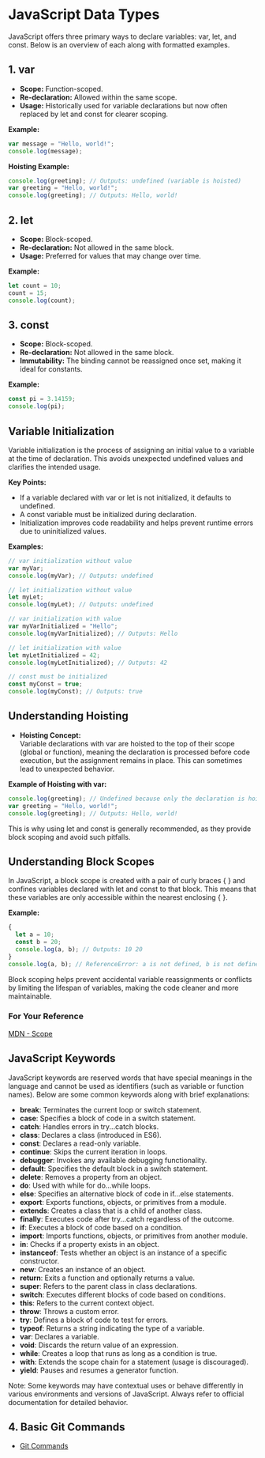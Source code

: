 # JavaScript Data Types

JavaScript offers three primary ways to declare variables: var, let, and const. Below is an overview of each along with formatted examples.

## 1. var

- **Scope:** Function-scoped.
- **Re-declaration:** Allowed within the same scope.
- **Usage:** Historically used for variable declarations but now often replaced by let and const for clearer scoping.

**Example:**

```js
var message = "Hello, world!";
console.log(message);
```

**Hoisting Example:**

```js
console.log(greeting); // Outputs: undefined (variable is hoisted)
var greeting = "Hello, world!";
console.log(greeting); // Outputs: Hello, world!
```

## 2. let

- **Scope:** Block-scoped.
- **Re-declaration:** Not allowed in the same block.
- **Usage:** Preferred for values that may change over time.

**Example:**

```js
let count = 10;
count = 15;
console.log(count);
```

## 3. const

- **Scope:** Block-scoped.
- **Re-declaration:** Not allowed in the same block.
- **Immutability:** The binding cannot be reassigned once set, making it ideal for constants.

**Example:**

```js
const pi = 3.14159;
console.log(pi);
```

## Variable Initialization

Variable initialization is the process of assigning an initial value to a variable at the time of declaration. This avoids unexpected undefined values and clarifies the intended usage.

**Key Points:**

- If a variable declared with var or let is not initialized, it defaults to undefined.
- A const variable must be initialized during declaration.
- Initialization improves code readability and helps prevent runtime errors due to uninitialized values.

**Examples:**

```js
// var initialization without value
var myVar;
console.log(myVar); // Outputs: undefined

// let initialization without value
let myLet;
console.log(myLet); // Outputs: undefined

// var initialization with value
var myVarInitialized = "Hello";
console.log(myVarInitialized); // Outputs: Hello

// let initialization with value
let myLetInitialized = 42;
console.log(myLetInitialized); // Outputs: 42

// const must be initialized
const myConst = true;
console.log(myConst); // Outputs: true
```

## Understanding Hoisting

- **Hoisting Concept:**  
   Variable declarations with var are hoisted to the top of their scope (global or function), meaning the declaration is processed before code execution, but the assignment remains in place. This can sometimes lead to unexpected behavior.

**Example of Hoisting with var:**

```js
console.log(greeting); // Undefined because only the declaration is hoisted
var greeting = "Hello, world!";
console.log(greeting); // Outputs: Hello, world!
```

This is why using let and const is generally recommended, as they provide block scoping and avoid such pitfalls.

## Understanding Block Scopes

In JavaScript, a block scope is created with a pair of curly braces { } and confines variables declared with let and const to that block. This means that these variables are only accessible within the nearest enclosing { }.

**Example:**

```js
{
  let a = 10;
  const b = 20;
  console.log(a, b); // Outputs: 10 20
}
console.log(a, b); // ReferenceError: a is not defined, b is not defined
```

Block scoping helps prevent accidental variable reassignments or conflicts by limiting the lifespan of variables, making the code cleaner and more maintainable.

### For Your Reference

[MDN - Scope](https://developer.mozilla.org/en-US/docs/Glossary/Scope)

## JavaScript Keywords

JavaScript keywords are reserved words that have special meanings in the language and cannot be used as identifiers (such as variable or function names). Below are some common keywords along with brief explanations:

- **break**: Terminates the current loop or switch statement.
- **case**: Specifies a block of code in a switch statement.
- **catch**: Handles errors in try...catch blocks.
- **class**: Declares a class (introduced in ES6).
- **const**: Declares a read-only variable.
- **continue**: Skips the current iteration in loops.
- **debugger**: Invokes any available debugging functionality.
- **default**: Specifies the default block in a switch statement.
- **delete**: Removes a property from an object.
- **do**: Used with while for do...while loops.
- **else**: Specifies an alternative block of code in if...else statements.
- **export**: Exports functions, objects, or primitives from a module.
- **extends**: Creates a class that is a child of another class.
- **finally**: Executes code after try...catch regardless of the outcome.
- **if**: Executes a block of code based on a condition.
- **import**: Imports functions, objects, or primitives from another module.
- **in**: Checks if a property exists in an object.
- **instanceof**: Tests whether an object is an instance of a specific constructor.
- **new**: Creates an instance of an object.
- **return**: Exits a function and optionally returns a value.
- **super**: Refers to the parent class in class declarations.
- **switch**: Executes different blocks of code based on conditions.
- **this**: Refers to the current context object.
- **throw**: Throws a custom error.
- **try**: Defines a block of code to test for errors.
- **typeof**: Returns a string indicating the type of a variable.
- **var**: Declares a variable.
- **void**: Discards the return value of an expression.
- **while**: Creates a loop that runs as long as a condition is true.
- **with**: Extends the scope chain for a statement (usage is discouraged).
- **yield**: Pauses and resumes a generator function.

Note: Some keywords may have contextual uses or behave differently in various environments and versions of JavaScript. Always refer to official documentation for detailed behavior.

## 4. Basic Git Commands

- [Git Commands](https://github.com/shalithadev/javascript-basics/tree/main/session-02/GIT_CMDS.md)
